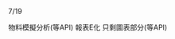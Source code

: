7/19

<!-- Leetcode刷題數  總刷42題 今天刷了2題-->

<!-- 第一個專案 5/28 合約管理(完成)-->
<!-- 第二個專案 -->物料模擬分析(等API)
<!-- 第三個專案 6/18 excelE化(Z_生管_00料品基本資料_V1.0)(完成) -->
<!-- 第四個專案 6/24 excelE化(Z_物控_01料品領料數量_V1.2)(完成) -->
<!-- 第五個專案 6/28 excel E 化(Z_倉庫_03料品庫存現況查詢_V1.0)(完成)  -->
<!-- 第六個專案 7/10 標準工時 E 化(完成)-->
<!-- 第七個專案 -->報表E化 只剩圖表部分(等API)
<!-- 第八個專案 7/12 資材料況表 (完成) -->
<!-- 第九個專案 工令單總表&料品檢驗報表 圖刻完了 -->
<!-- 第十個專案 銷貨明細表 圖刻完了 -->

<!-- 討論QCC主題 -->
<!-- 業務分析圖表上線後對業務人員的影響 -->


<!-- 自學進度 -->